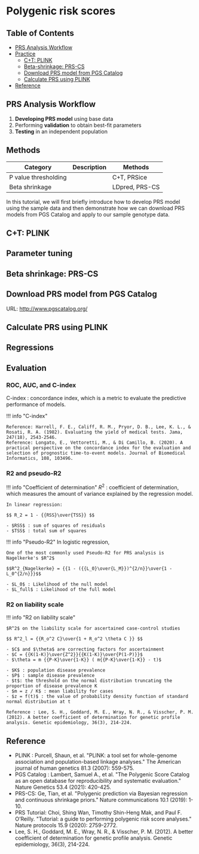 # Polygenic risk scores

## Table of Contents

- [PRS Analysis Workflow](#prs-analysis-workflow)
- [Practice]()
    - [C+T: PLINK](#ct-plink)
    - [Beta-shrinkage: PRS-CS](#beta-shrinkage-prs-cs)
    - [Download PRS model from PGS Catalog](#download-prs-model-from-pgs-catalog)
    - [Calculate PRS using PLINK](#calculate-prs-using-plink)
- [Reference](#reference)

## PRS Analysis Workflow

1. **Developing PRS model** using base data
2. Performing **validation** to obtain best-fit parameters
3. **Testing** in an independent population

## Methods

|Category|Description| Methods |
|-|-|-|
|P value thresholding| |C+T, PRSice|
|Beta shrinkage| |LDpred, PRS-CS|

In this tutorial, we will first briefly introduce how to develop PRS model using the sample data and then demonstrate how we can download PRS models from PGS Catalog and apply to our sample genotype data. 

## C+T: PLINK


## Parameter tuning

## Beta shrinkage: PRS-CS


## Download PRS model from PGS Catalog

URL: http://www.pgscatalog.org/

## Calculate PRS using PLINK



## Regressions


## Evaluation

### ROC, AUC, and C-index

C-index : concordance index, which is a metric to evaluate the predictive performance of models.

!!! info  "C-index"

    Reference: Harrell, F. E., Califf, R. M., Pryor, D. B., Lee, K. L., & Rosati, R. A. (1982). Evaluating the yield of medical tests. Jama, 247(18), 2543-2546.
    Reference: Longato, E., Vettoretti, M., & Di Camillo, B. (2020). A practical perspective on the concordance index for the evaluation and selection of prognostic time-to-event models. Journal of Biomedical Informatics, 108, 103496.

### R2 and pseudo-R2

!!! info "Coefficient of determination"
    $R^2$ : coefficient of determination, which measures the amount of variance explained by the regression model.
    
    In linear regression:

    $$ R_2 = 1 - {{RSS}\over{TSS}} $$

    - $RSS$ : sum of squares of residuals
    - $TSS$ : total sum of squares

!!! info "Pseudo-R2"
    In logistic regression, 

    One of the most commonly used Pseudo-R2 for PRS analysis is Nagelkerke's $R^2$

    $$R^2_{Nagelkerke} = {{1 - ({{L_0}\over{L_M}})^{2/n}}\over{1 - L_0^{2/n}}}$$

    - $L_0$ : Likelihood of the null model
    - $L_full$ : Likelihood of the full model

### R2 on liability scale

!!! info "R2 on liability scale"

    $R^2$ on the liability scale for ascertained case-control studies
    
    $$ R^2_l = {{R_o^2 C}\over{1 + R_o^2 \theta C }} $$

    - $C$ and $\theta$ are correcting factors for ascertainment
    - $C = {{K(1-K)}\over{Z^2}}{{K(1-K)}\over{P(1-P)}}$ 
    - $\theta = m {{P-K}\over{1-K}} ( m{{P-K}\over{1-K}} - t)$  

    - $K$ : population disease prevalence
    - $P$ : sample disease prevalence
    - $t$: the threshold on the normal distribution truncating the proportion of disease prevalence K
    - $m = z / K$ : mean liability for cases
    - $z = f(t)$ : the value of probability density function of standard normal distribution at t 
    
    Reference : Lee, S. H., Goddard, M. E., Wray, N. R., & Visscher, P. M. (2012). A better coefficient of determination for genetic profile analysis. Genetic epidemiology, 36(3), 214-224.


## Reference

- PLINK : Purcell, Shaun, et al. "PLINK: a tool set for whole-genome association and population-based linkage analyses." The American journal of human genetics 81.3 (2007): 559-575.
- PGS Catalog : Lambert, Samuel A., et al. "The Polygenic Score Catalog as an open database for reproducibility and systematic evaluation." Nature Genetics 53.4 (2021): 420-425.
- PRS-CS: Ge, Tian, et al. "Polygenic prediction via Bayesian regression and continuous shrinkage priors." Nature communications 10.1 (2019): 1-10.
- PRS Tutorial: Choi, Shing Wan, Timothy Shin-Heng Mak, and Paul F. O’Reilly. "Tutorial: a guide to performing polygenic risk score analyses." Nature protocols 15.9 (2020): 2759-2772.
- Lee, S. H., Goddard, M. E., Wray, N. R., & Visscher, P. M. (2012). A better coefficient of determination for genetic profile analysis. Genetic epidemiology, 36(3), 214-224.


